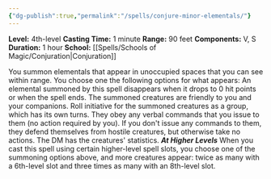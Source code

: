 ```yaml
---
{"dg-publish":true,"permalink":"/spells/conjure-minor-elementals/"}
---
```


**Level:** 4th-level
**Casting Time:** 1 minute
**Range:** 90 feet
**Components:** V, S
**Duration:** 1 hour
**School:** [[Spells/Schools of Magic/Conjuration\|Conjuration]]

You summon elementals that appear in unoccupied spaces that you can see within range. You choose one the following options for what appears:
An elemental summoned by this spell disappears when it drops to 0 hit points or when the spell ends.
The summoned creatures are friendly to you and your companions. Roll initiative for the summoned creatures as a group, which has its own turns. They obey any verbal commands that you issue to them (no action required by you). If you don't issue any commands to them, they defend themselves from hostile creatures, but otherwise take no actions.
The DM has the creatures' statistics.
**_At Higher Levels_**
When you cast this spell using certain higher-level spell slots, you choose one of the summoning options above, and more creatures appear: twice as many with a 6th-level slot and three times as many with an 8th-level slot.